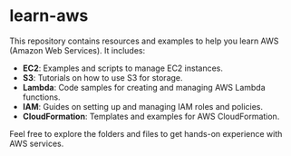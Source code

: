 # learn-aws

This repository contains resources and examples to help you learn AWS (Amazon Web Services). It includes:

- **EC2**: Examples and scripts to manage EC2 instances.
- **S3**: Tutorials on how to use S3 for storage.
- **Lambda**: Code samples for creating and managing AWS Lambda functions.
- **IAM**: Guides on setting up and managing IAM roles and policies.
- **CloudFormation**: Templates and examples for AWS CloudFormation.

Feel free to explore the folders and files to get hands-on experience with AWS services.

